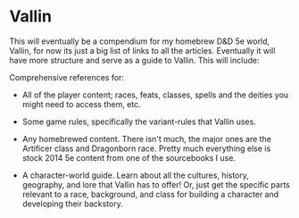 # Vallin
This will eventually be a compendium for my homebrew D&amp;D 5e world, Vallin, for now its just a big list of links to all the articles. Eventually it will have more structure and serve as a guide to Vallin. This will include: 

Comprehensive references for:
- All of the player content; races, feats, classes, spells and the deities you might need to access them, etc.

- Some game rules, specifically the variant-rules that Vallin uses.

- Any homebrewed content. There isn't much, the major ones are the Artificer class and Dragonborn race. Pretty much everything else is stock 2014 5e content from one of the sourcebooks I use.

- A character-world guide. Learn about all the cultures, history, geography, and lore that Vallin has to offer! Or, just get the specific parts relevant to a race, background, and class for building a character and developing their backstory.

